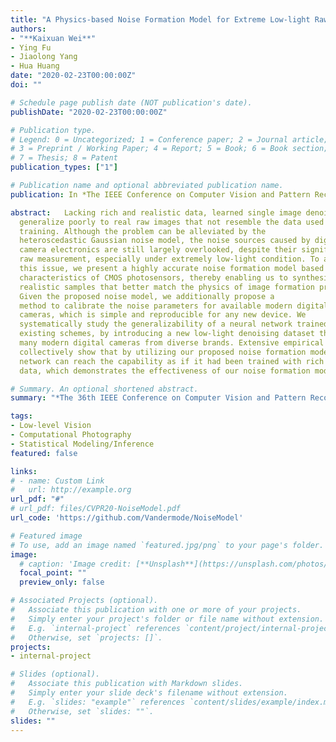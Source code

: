 ```yaml
---
title: "A Physics-based Noise Formation Model for Extreme Low-light Raw Denoising"
authors:
- "**Kaixuan Wei**"
- Ying Fu
- Jiaolong Yang
- Hua Huang
date: "2020-02-23T00:00:00Z"
doi: ""

# Schedule page publish date (NOT publication's date).
publishDate: "2020-02-23T00:00:00Z"

# Publication type.
# Legend: 0 = Uncategorized; 1 = Conference paper; 2 = Journal article;
# 3 = Preprint / Working Paper; 4 = Report; 5 = Book; 6 = Book section;
# 7 = Thesis; 8 = Patent
publication_types: ["1"]

# Publication name and optional abbreviated publication name.
publication: In *The IEEE Conference on Computer Vision and Pattern Recognition (CVPR)*, 2020

abstract:   Lacking rich and realistic data, learned single image denoising algorithms
  generalize poorly to real raw images that not resemble the data used for
  training. Although the problem can be alleviated by the
  heteroscedastic Gaussian noise model, the noise sources caused by digital
  camera electronics are still largely overlooked, despite their significant effect on
  raw measurement, especially under extremely low-light condition. To address
  this issue, we present a highly accurate noise formation model based on the
  characteristics of CMOS photosensors, thereby enabling us to synthesize
  realistic samples that better match the physics of image formation process.
  Given the proposed noise model, we additionally propose a
  method to calibrate the noise parameters for available modern digital
  cameras, which is simple and reproducible for any new device. We
  systematically study the generalizability of a neural network trained with
  existing schemes, by introducing a new low-light denoising dataset that covers
  many modern digital cameras from diverse brands. Extensive empirical results
  collectively show that by utilizing our proposed noise formation model, a
  network can reach the capability as if it had been trained with rich real
  data, which demonstrates the effectiveness of our noise formation model.

# Summary. An optional shortened abstract.
summary: "*The 36th IEEE Conference on Computer Vision and Pattern Recognition **(CVPR 2020)**, Seattle, USA*"

tags:
- Low-level Vision
- Computational Photography
- Statistical Modeling/Inference
featured: false

links:
# - name: Custom Link
#   url: http://example.org
url_pdf: "#"
# url_pdf: files/CVPR20-NoiseModel.pdf
url_code: 'https://github.com/Vandermode/NoiseModel'

# Featured image
# To use, add an image named `featured.jpg/png` to your page's folder. 
image:
  # caption: 'Image credit: [**Unsplash**](https://unsplash.com/photos/pLCdAaMFLTE)'
  focal_point: ""
  preview_only: false

# Associated Projects (optional).
#   Associate this publication with one or more of your projects.
#   Simply enter your project's folder or file name without extension.
#   E.g. `internal-project` references `content/project/internal-project/index.md`.
#   Otherwise, set `projects: []`.
projects:
- internal-project

# Slides (optional).
#   Associate this publication with Markdown slides.
#   Simply enter your slide deck's filename without extension.
#   E.g. `slides: "example"` references `content/slides/example/index.md`.
#   Otherwise, set `slides: ""`.
slides: ""
---
```


